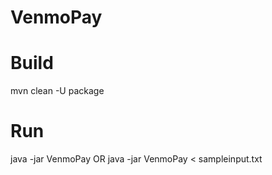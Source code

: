 VenmoPay
========

Build
========
mvn clean -U package

Run
========
java -jar VenmoPay
	OR
java -jar VenmoPay < sampleinput.txt	
